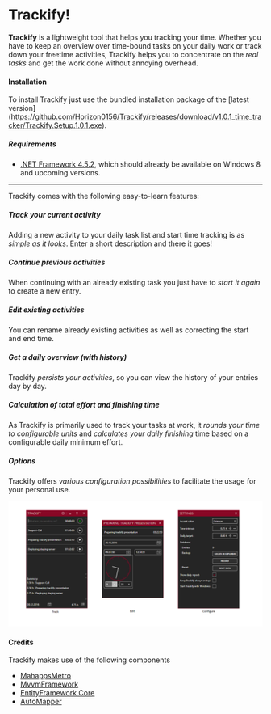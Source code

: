 # Trackify!

**Trackify** is a lightweight tool that helps you tracking your time. Whether you have to keep an overview over time-bound tasks on your daily work or track down your freetime activities, Trackify helps you to concentrate on the _real tasks_ and get the work done without annoying overhead. 

#### Installation 
To install Trackify just use the bundled installation package of the 
[latest version] (https://github.com/Horizon0156/Trackify/releases/download/v1.0.1_time_tracker/Trackify.Setup.1.0.1.exe).

##### Requirements
- [.NET Framework 4.5.2](https://www.microsoft.com/de-de/download/details.aspx?id=42642), which should already be available on Windows 8 and upcoming versions.

----------
Trackify comes with the following easy-to-learn features:

##### Track your current activity
Adding a new activity to your daily task list and start time tracking is as _simple as it looks_. Enter a short description and there it goes!

##### Continue previous activities
When continuing with an already existing task you just have to _start it again_ to create a new entry.

##### Edit existing activities
You can rename already existing activities as well as correcting the start and end time.

##### Get a daily overview (with history)
Trackify _persists your activities_, so you can view the history of your entries day by day.

##### Calculation of total effort and finishing time
As Trackify is primarily used to track your tasks at work, it _rounds your time to configurable units_ and _calculates your daily finishing_ time based on a configurable daily minimum effort.

##### Options
Trackify offers _various configuration possibilities_ to facilitate the usage for your personal use.

![overview](https://raw.githubusercontent.com/Horizon0156/Trackify/master/images/summary.png)

#### Credits
Trackify makes use of the following components

* [MahappsMetro](http://mahapps.com/)
* [MvvmFramework](https://github.com/Horizon0156/Horizon.MvvmFramework)
* [EntityFramework Core](https://docs.microsoft.com/en-us/ef/core/)
* [AutoMapper](http://automapper.org/)
